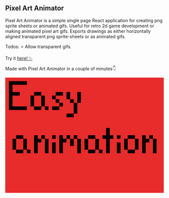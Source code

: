 ## Pixel Art Animator

Pixel Art Animator is a simple single page React application for creating png sprite sheets or animated gifs. Useful for retro 2d game development or making animated pixel art gifs. Exports drawings as either horizontally aligned transparent png sprite-sheets or as animated gifs.

Todos:
⭐️ Allow transparent gifs.

Try it <a href="https://www.pixel-art-animator.com/">here! ✨</a>

Made with Pixel Art Animator in a couple of minutes👇

<img src="https://github.com/HatAndBread/pixel-animator/blob/master/src/Assets/pixel-animator%20(44).gif?raw=true"/>

